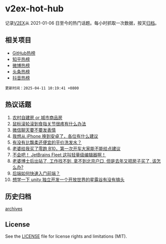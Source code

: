 # v2ex-hot-hub

 记录[V2EX](https://www.v2ex.com/)从 2021-01-06 日至今的热门话题。每小时抓取一次数据，按天[归档](archives)。
 
 ## 相关项目

- [GitHub热榜](https://github.com/it985/github-hot-hub)
- [知乎热榜](https://github.com/it985/zhihu-hot-hub)
- [微博热榜](https://github.com/it985/weibo-hot-hub)
- [头条热榜](https://github.com/it985/toutiao-hot-hub)
- [抖音热榜](https://github.com/it985/douyin-hot-hub)


 `更新时间：2025-04-11 10:19:41 +0800`

## 热议话题

1. [农村自建房 or 城市商品房](https://www.v2ex.com/t/1124425)
1. [鼠标滚轮滚到食指关节很疼有什么办法](https://www.v2ex.com/t/1124394)
1. [微信聊天要不要发表情](https://www.v2ex.com/t/1124423)
1. [我想从 iPhone 换到安卓了，各位有什么建议](https://www.v2ex.com/t/1124519)
1. [有没有比飘柔还便宜的平价洗发水？](https://www.v2ex.com/t/1124432)
1. [老婆给我买了零跑 B10，第一次开车大家能不能给点建议](https://www.v2ex.com/t/1124466)
1. [不会吧！ JetBrains Fleet 这叫轻量级编辑器啊！](https://www.v2ex.com/t/1124484)
1. [老婆博士后出站了, 工作找不到, 拿不到北京户口, 但是去年又把房子买了, 该怎么办?](https://www.v2ex.com/t/1124578)
1. [后端如何快速入门前端？](https://www.v2ex.com/t/1124398)
1. [想学一下 unity 独立开发一个开放世界的星露谷有没有搞头](https://www.v2ex.com/t/1124431)

## 历史归档

[archives](archives)

## License

See the [LICENSE](LICENSE) file for license rights and limitations (MIT).
